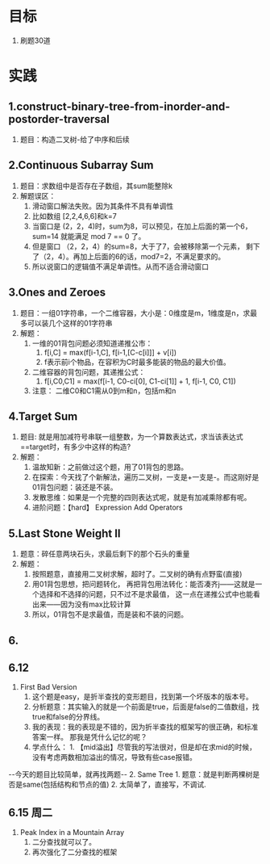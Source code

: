 # 目标
1. 刷题30道

# 实践

## 1.construct-binary-tree-from-inorder-and-postorder-traversal
1. 题目：构造二叉树-给了中序和后续

## 2.Continuous Subarray Sum
1.  题目：求数组中是否存在子数组，其sum能整除k
2.  解题误区：
    1.  滑动窗口解法失败。因为其条件不具有单调性
    2.  比如数组 [2,2,4,6,6]和k=7
    3.  当窗口是 (2，2，4)时，sum为8，可以预见，在加上后面的第一个6，sum=14
        就能满足 mod 7 == 0 了。
    4.  但是窗口 （2，2，4）的sum=8，大于了7，会被移除第一个元素，
        剩下了（2，4）。再加上后面的6的话，mod7=2，不满足要求的。
    5.  所以说窗口的逻辑值不满足单调性。从而不适合滑动窗口


## 3.Ones and Zeroes 
1.  题目：一组01字符串，一个二维容器，大小是：0维度是m，1维度是n，求最多可以装几个这样的01字符串
2.  解题：
    1.  一维的01背包问题必须知道递推公市：
        1.  f[i,C] = max(f[i-1,C], f[i-1,[C-c[i]]] + v[i])
        2.  f表示前i个物品，在容积为C时最多能装的物品的最大价值。
    2.  二维容器的背包问题，其递推公式：
        1.  f[i,C0,C1] = max(f[i-1, C0-ci[0], C1-ci[1]] + 1, f[i-1, C0, C1])
    3.  注意：
        二维C0和C1需从0到m和n，包括m和n


## 4.Target Sum
1.  题目: 就是用加减符号串联一组整数，为一个算数表达式，求当该表达式==target时，有多少中这样的构造?
2.  解题：
    1.  温故知新：之前做过这个题，用了01背包的思路。
    2.  在探索：今天找了个新解法，遍历二叉树，一支是+一支是-。而这刚好是01背包问题：装还是不装。
    3.  发散思维：如果是一个完整的四则表达式呢，就是有加减乘除都有呢。
    4.  进阶问题：【hard】  Expression Add Operators
    
## 5.Last Stone Weight II
1.  题意：碎任意两块石头，求最后剩下的那个石头的重量
2.  解题：
    1.  按照题意，直接用二叉树求解，超时了。二叉树的确有点野蛮(直接)
    2.  用01背包思想，把问题转化，
        再把背包用法转化：能否凑齐j——这就是一个选择和不选择的问题，只不过不是求最值，
            这一点在递推公式中也能看出来——因为没有max比较计算
    3.  所以，01背包不是求最值，而是装和不装的问题。

## 6.

## 6.12
1.  First Bad Version
    1.  这个题是easy，是折半查找的变形题目，找到第一个坏版本的版本号。
    2.  分析题意：其实输入的就是一个前面是true，后面是false的二值数组，找true和false的分界线。
    3.  我的表现：我的表现是不错的，因为折半查找的框架写的很正确，和标准答案一样。
            那我是凭什么记忆的呢？
    4.  学点什么：
            1.  【mid溢出】尽管我的写法很对，但是却在求mid的时候，没有考虑两数相加溢出的情况，导致有些case报错。

--今天的题目比较简单，就再找两题--
2.  Same Tree
    1.  题意：就是判断两棵树是否是same(包括结构和节点的值)
    2.  太简单了，直接写，不调试.


## 6.15 周二
1.  Peak Index in a Mountain Array
    1.  二分查找就可以了。
    2.  再次强化了二分查找的框架



    
